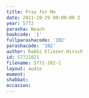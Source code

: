 ```yaml
---
title: Pray for Me
date: 2011-10-29 00:00:00 Z
year: 5772
parasha: Noach
bookcode: '1'
fullparashacode: '102'
parashacode: '102'
author: Rabbi Eliezer Hirsch
id: 57721021
filename: 5772-102-1
layout: audio
moment: 
shabbat: 
occasion: 
---
```


